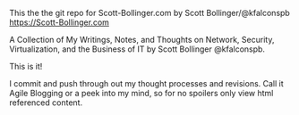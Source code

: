 This the the git repo for Scott-Bollinger.com by Scott Bollinger/@kfalconspb
https://Scott-Bollinger.com

A Collection of My Writings, Notes, and Thoughts on Network, Security, Virtualization, and the Business of IT by Scott Bollinger @kfalconspb. 

This is it!

I commit and push through out my thought processes and revisions. Call it Agile Blogging or a peek into my mind, so for no spoilers only view html referenced content.


